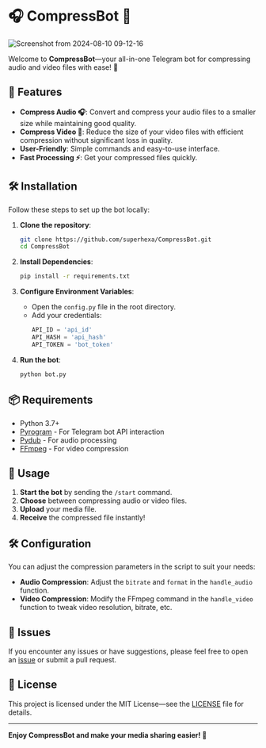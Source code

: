 # 🎧 CompressBot 🎥

![Screenshot from 2024-08-10 09-12-16](https://github.com/user-attachments/assets/935c3079-5da2-4bf9-9362-c922b410d1a8)

Welcome to **CompressBot**—your all-in-one Telegram bot for compressing audio and video files with ease! 🚀

## 🌟 Features

- **Compress Audio 🎧**: Convert and compress your audio files to a smaller size while maintaining good quality.
- **Compress Video 🎥**: Reduce the size of your video files with efficient compression without significant loss in quality.
- **User-Friendly**: Simple commands and easy-to-use interface.
- **Fast Processing ⚡**: Get your compressed files quickly.

## 🛠 Installation

Follow these steps to set up the bot locally:

1. **Clone the repository**:
   ```bash
   git clone https://github.com/superhexa/CompressBot.git
   cd CompressBot
   ```

2. **Install Dependencies**:
   ```bash
   pip install -r requirements.txt
   ```

3. **Configure Environment Variables**:
   - Open the `config.py` file in the root directory.
   - Add your credentials:
     ```python
     API_ID = 'api_id'
     API_HASH = 'api_hash'
     API_TOKEN = 'bot_token'
     ```

4. **Run the bot**:
   ```bash
   python bot.py
   ```

## 📦 Requirements

- Python 3.7+
- [Pyrogram](https://docs.pyrogram.org/) - For Telegram bot API interaction
- [Pydub](https://pydub.com/) - For audio processing
- [FFmpeg](https://ffmpeg.org/) - For video compression

## 🚀 Usage

1. **Start the bot** by sending the `/start` command.
2. **Choose** between compressing audio or video files.
3. **Upload** your media file.
4. **Receive** the compressed file instantly!

## 🛠 Configuration

You can adjust the compression parameters in the script to suit your needs:

- **Audio Compression**: Adjust the `bitrate` and `format` in the `handle_audio` function.
- **Video Compression**: Modify the FFmpeg command in the `handle_video` function to tweak video resolution, bitrate, etc.

## 🐛 Issues

If you encounter any issues or have suggestions, please feel free to open an [issue](https://github.com/superhexa/CompressBot/issues) or submit a pull request.

## 📜 License

This project is licensed under the MIT License—see the [LICENSE](LICENSE) file for details.

---

**Enjoy CompressBot and make your media sharing easier! 🎉**
